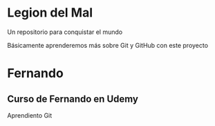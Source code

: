 # Legion del Mal
Un repositorio para conquistar el mundo

Básicamente aprenderemos más sobre Git y GitHub con este proyecto


# Fernando


## Curso de Fernando en Udemy

Aprendiento Git
